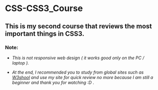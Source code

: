 # CSS-CSS3_Course

## This is my second course that reviews the most important things in CSS3.    

### Note:

* *This is not responsive web design ( it works good only on the  PC / laptop ).*

* *At the end, I recommended you to study from global sites such as [W3shool](https://www.w3schools.com/) and use my site for quick review no more because I am still a beginner and thank you for watching :D* .
